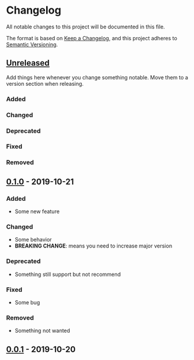 # Changelog

All notable changes to this project will be documented in this file.

The format is based on [Keep a Changelog](https://keepachangelog.com/en/1.0.0/),
and this project adheres to [Semantic Versioning](https://semver.org/spec/v2.0.0.html).

## [Unreleased]

Add things here whenever you change something notable. Move them to a version
section when releasing.

### Added

### Changed

### Deprecated

### Fixed

### Removed

## [0.1.0] - 2019-10-21

### Added

- Some new feature

### Changed

- Some behavior
- **BREAKING CHANGE**: means you need to increase major version

### Deprecated

- Something still support but not recommend

### Fixed

- Some bug

### Removed

- Something not wanted

## [0.0.1] - 2019-10-20

[unreleased]: https://github.com/advclb/foobar/compare/v0.1.0...HEAD
[0.1.0]: https://github.com/advclb/foobar/compare/v0.0.1...v0.1.0
[0.0.1]: https://github.com/advclb/foobar/releases/tag/v0.0.1
